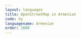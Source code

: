 ```yaml
---
layout: languages
title: OpenStreetMap in Armenian
code: hy
languagename: Armenian
order: 1000
---
```

